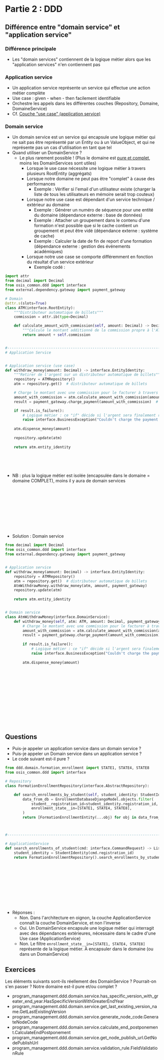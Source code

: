 

# Partie 2 : DDD

## Différence entre "domain service" et "application service"

### Différence principale
- Les "domain services" contiennent de la logique métier alors que les "application services" n'en contiennent pas

### Application service
- Un application service représente un service qui effectue une action métier complète
- Use case : given - when - then facilement identifiable
- Orchestre les appels dans les différentes couches (Repository, Domaine, DomaineService)
- Cf. [Couche "use case" (application service)](https://github.com/uclouvain/osis/blob/dev/.github/CONTRIBUTING.md#dddservice-application-service)



### Domain service
- Un domain service est un service qui encapsule une logique métier qui ne sait pas être représenté par un Entity ou à un ValueObject,
et qui ne représente pas un cas d'utilisation en tant que tel
- Quand utiliser un DomainService ?
    - Le plus rarement possible ! (Plus le domaine est [pure et complet](#application_service_vs_domain_service.md),
     moins les DomainServices sont utiles)
        - Lorsque le use case nécessite une logique métier à travers plusieurs RootEntity (aggrégats)
        - Lorsque notre domaine ne peut pas être "complet" à cause des performances
            - Exemple : Vérifier si l'email d'un utilisateur existe (charger la liste de tous les utilisateurs en mémoire serait trop couteux)
        - Lorsque notre use case est dépendant d'un service technique / extérieur au domaine
            - Exemple : Générer un numéro de séquence pour une entité du domaine (dépendance externe : base de données)
            - Exemple : Attacher un groupement dans le contenu d'une formation n'est possible que si le cache contient un groupement et peut être vidé (dépendance externe : système de cache)
            - Exemple : Calculer la date de fin de report d'une formation (dépendance externe : gestion des événements académiques)
        - Lorsque notre use case se comporte différemment en fonction du résultat d'un service extérieur
            - Exemple codé : 

```python
import attr
from decimal import Decimal
from osis_common.ddd import interface
from external.dependency.gateway import payment_gateway

# Domain
@attr.s(slots=True)
class ATM(interface.RootEntity):
    """Distributeur automatique de billets"""
    commission = attr.ib(type=Decimal)

    def calculate_amount_with_commission(self, amount: Decimal) -> Decimal:
        """Calcule le montant additionné de la commission propre à l'ATM"""
        return amount + self.commission


#-----------------------------------------------------------------------
# Application Service


# Application service (use case)
def withdraw_money(amount: Decimal) -> interface.EntityIdentity:
    """Retirer de l'argent sur un distributeur automatique de billets"""
    repository = ATMRepository()
    atm = repository.get()  # distributeur automatique de billets

    # Charge le montant avec une commission pour le facturer à travers un gateway
    amount_with_commission = atm.calculate_amount_with_commission(amount)
    result = payment_gateway.charge_payment(amount_with_commission)  # dépendance externe

    if result.is_failure():
        # Logique métier : ce "if" décide si l'argent sera finalement retiré de l'ATM ou non. 
        raise interface.BusinessException("Couldn't charge the payment from the gateway")
    
    atm.dispense_money(amount)
    
    repository.update(atm)
    
    return atm.entity_identity
    
```

<br/><br/>

- NB : plus la logique métier est isolée (encapsulée dans le domaine = domaine COMPLET), moins il y aura de domain services


<br/><br/><br/><br/><br/><br/><br/><br/>



- Solution : Domain service

```python
from decimal import Decimal
from osis_common.ddd import interface
from external.dependency.gateway import payment_gateway


# Application service
def withdraw_money(amount: Decimal) -> interface.EntityIdentity:
    repository = ATMRepository()
    atm = repository.get()  # distributeur automatique de billets
    AtmWithdrawMoney.withdraw_money(atm, amount, payment_gateway)
    repository.update(atm)
    
    return atm.entity_identity


# Domain service
class AtmWithdrawMoney(interface.DomainService):
    def withdraw_money(self, atm: ATM, amount: Decimal, payment_gateway) -> None:
        # Charge le montant avec une commission pour le facturer à travers un gateway
        amount_with_commission = atm.calculate_amount_with_commission(amount)
        result = payment_gateway.charge_payment(amount_with_commission)  # dépendance externe
    
        if result.is_failure():
            # Logique métier : ce "if" décide si l'argent sera finalement retiré de l'ATM ou non. 
            raise interface.BusinessException("Couldn't charge the payment from the gateway")
        
        atm.dispense_money(amount)


    
```


<br/><br/><br/><br/><br/><br/><br/><br/>


## Questions

- Puis-je appeler un application service dans un domain service ?
- Puis-je appeler un Domain service dans un application service ?
- Le code suivant est-il pure ?

```python
from ddd.domain.formation_enrollment import STATE1, STATE4, STATE8
from osis_common.ddd import interface

# Repository
class FormationEnrollmentRepository(interface.AbstractRepository):

    def search_enrollments_by_student(self, student_identity: StudentIdentity) -> List[FormationEnrollmentEntity]:
        data_from_db = EnrollmentDatabaseDjangoModel.objects.filter(
            student__registration_id=student_identity.registration_id,
            enrollment_state__in=[STATE1, STATE4, STATE8],
        )
        return [FormationEnrollmentEntity(...obj) for obj in data_from_db]



#-----------------------------------------------------------------------

# ApplicationService
def search_enrollments_of_student(cmd: interface.CommandRequest) -> List[FormationEnrollmentEntity]:
    student_identity = StudentIdentity(cmd.registration_id)
    return FormationEnrollmentRepository().search_enrollments_by_student(student_identity)

```


<br/><br/><br/><br/><br/><br/><br/><br/>


- Réponses :
    - Non. Dans l'architecture en oignon, la couche ApplicationService connaît la couche DomainService, et non l'inverse 
    - Oui. Un DomainService encapsule une logique métier qui interragit avec des dépendances extérieures, nécessaire
    dans le cadre d'une Use case (ApplicationService)
    - Non. Le filtre `enrollment_state__in=[STATE1, STATE4, STATE8]` représente de la logique métier. À encapsuler 
    dans le domaine (ou dans un DomainService)


## Exercices

Les éléments suivants sont-ils réellement des DomainService ? Pourrait-on s'en passer ? Notre domaine est-il pure et/ou complet ?
- program_management.ddd.domain.service.has_specific_version_with_greater_end_year.HasSpecificVersionWithGreaterEndYear
- program_management.ddd.domain.service.get_last_existing_version_name.GetLastExistingVersion
- program_management.ddd.domain.service.generate_node_code.GenerateNodeCode
- program_management.ddd.domain.service.calculate_end_postponement.CalculateEndPostponement
- program_management.ddd.domain.service.get_node_publish_url.GetNodePublishUrl
- program_management.ddd.domain.service.validation_rule.FieldValidationRule
